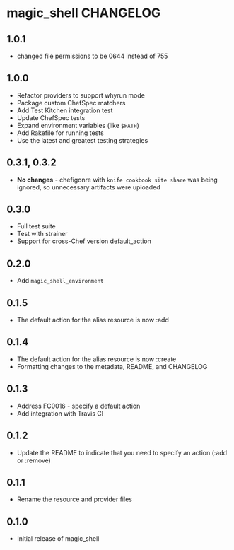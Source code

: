 magic_shell CHANGELOG
=====================

1.0.1
-----
* changed file permissions to be 0644 instead of 755


1.0.0
-----
* Refactor providers to support whyrun mode
* Package custom ChefSpec matchers
* Add Test Kitchen integration test
* Update ChefSpec tests
* Expand environment variables (like `$PATH`)
* Add Rakefile for running tests
* Use the latest and greatest testing strategies

0.3.1, 0.3.2
------------

* **No changes** - chefigonre with `knife cookbook site share` was being ignored, so unnecessary artifacts were uploaded

0.3.0
----

* Full test suite
* Test with strainer
* Support for cross-Chef version default_action

0.2.0
----

* Add `magic_shell_environment`

0.1.5
----

* The default action for the alias resource is now :add

0.1.4
-----

* The default action for the alias resource is now :create
* Formatting changes to the metadata, README, and CHANGELOG

0.1.3
-----

* Address FC0016 - specify a default action
* Add integration with Travis CI

0.1.2
-----

* Update the README to indicate that you need to specify an action (:add or :remove)

0.1.1
-----

* Rename the resource and provider files

0.1.0
-----

* Initial release of magic_shell
